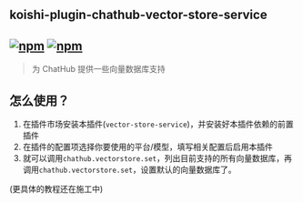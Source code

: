 ## koishi-plugin-chathub-vector-store-service

## [![npm](https://img.shields.io/npm/v/@dingyi222666/koishi-plugin-chathub-vector-store-service/next)](https://www.npmjs.com/package/@dingyi222666/koishi-plugin-chathub-vector-store-service) [![npm](https://img.shields.io/npm/dm/@dingyi222666/koishi-plugin-chathub-vector-store-service)](https://www.npmjs.com/package/@dingyi222666/koishi-plugin-chathub-vector-store-service)

> 为 ChatHub 提供一些向量数据库支持

## 怎么使用？

1. 在插件市场安装本插件(`vector-store-service`)，并安装好本插件依赖的前置插件
2. 在插件的配置项选择你要使用的平台/模型，填写相关配置后启用本插件
3. 就可以调用`chathub.vectorstore.set`，列出目前支持的所有向量数据库，再调用`chathub.vectorstore.set`，设置默认的向量数据库了。

(更具体的教程还在施工中)
